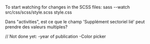To start watching for changes in the SCSS files: 
sass --watch src/css/scss/style.scss style.css


Dans "activities", est ce que le champ 'Supplément sectoriel lié' peut prendre des valeurs multiples? 

// Not done yet: 
-year of publication
-Color picker